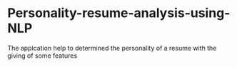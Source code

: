 # Personality-resume-analysis-using-NLP
The applcation help to determined the personality of a resume with the giving of some features

